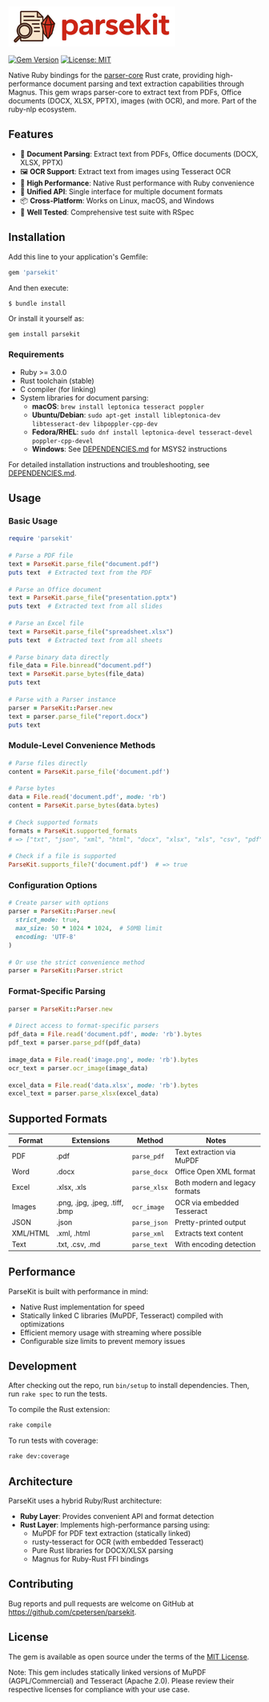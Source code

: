 <img src="/docs/assets/parsekit-wide.png" alt="parsekit" height="80px">

[![Gem Version](https://badge.fury.io/rb/parsekit.svg)](https://badge.fury.io/rb/parsekit)
[![License: MIT](https://img.shields.io/badge/License-MIT-yellow.svg)](https://opensource.org/licenses/MIT)

Native Ruby bindings for the [parser-core](https://crates.io/crates/parser-core) Rust crate, providing high-performance document parsing and text extraction capabilities through Magnus. This gem wraps parser-core to extract text from PDFs, Office documents (DOCX, XLSX, PPTX), images (with OCR), and more. Part of the ruby-nlp ecosystem.

## Features

- 📄 **Document Parsing**: Extract text from PDFs, Office documents (DOCX, XLSX, PPTX)
- 🖼️ **OCR Support**: Extract text from images using Tesseract OCR
- 🚀 **High Performance**: Native Rust performance with Ruby convenience
- 🔧 **Unified API**: Single interface for multiple document formats
- 📦 **Cross-Platform**: Works on Linux, macOS, and Windows
- 🧪 **Well Tested**: Comprehensive test suite with RSpec

## Installation

Add this line to your application's Gemfile:

```ruby
gem 'parsekit'
```

And then execute:

    $ bundle install

Or install it yourself as:

```bash
gem install parsekit
```

### Requirements

- Ruby >= 3.0.0
- Rust toolchain (stable)
- C compiler (for linking)
- System libraries for document parsing:
  - **macOS**: `brew install leptonica tesseract poppler`
  - **Ubuntu/Debian**: `sudo apt-get install libleptonica-dev libtesseract-dev libpoppler-cpp-dev`
  - **Fedora/RHEL**: `sudo dnf install leptonica-devel tesseract-devel poppler-cpp-devel`
  - **Windows**: See [DEPENDENCIES.md](DEPENDENCIES.md) for MSYS2 instructions

For detailed installation instructions and troubleshooting, see [DEPENDENCIES.md](DEPENDENCIES.md).

## Usage

### Basic Usage

```ruby
require 'parsekit'

# Parse a PDF file
text = ParseKit.parse_file("document.pdf")
puts text  # Extracted text from the PDF

# Parse an Office document
text = ParseKit.parse_file("presentation.pptx")
puts text  # Extracted text from all slides

# Parse an Excel file
text = ParseKit.parse_file("spreadsheet.xlsx")
puts text  # Extracted text from all sheets

# Parse binary data directly
file_data = File.binread("document.pdf")
text = ParseKit.parse_bytes(file_data)
puts text

# Parse with a Parser instance
parser = ParseKit::Parser.new
text = parser.parse_file("report.docx")
puts text
```

### Module-Level Convenience Methods

```ruby
# Parse files directly
content = ParseKit.parse_file('document.pdf')

# Parse bytes
data = File.read('document.pdf', mode: 'rb')
content = ParseKit.parse_bytes(data.bytes)

# Check supported formats
formats = ParseKit.supported_formats
# => ["txt", "json", "xml", "html", "docx", "xlsx", "xls", "csv", "pdf", "png", "jpg", "jpeg", "tiff", "bmp"]

# Check if a file is supported
ParseKit.supports_file?('document.pdf')  # => true
```

### Configuration Options

```ruby
# Create parser with options
parser = ParseKit::Parser.new(
  strict_mode: true,
  max_size: 50 * 1024 * 1024,  # 50MB limit
  encoding: 'UTF-8'
)

# Or use the strict convenience method
parser = ParseKit::Parser.strict
```

### Format-Specific Parsing

```ruby
parser = ParseKit::Parser.new

# Direct access to format-specific parsers
pdf_data = File.read('document.pdf', mode: 'rb').bytes
pdf_text = parser.parse_pdf(pdf_data)

image_data = File.read('image.png', mode: 'rb').bytes
ocr_text = parser.ocr_image(image_data)

excel_data = File.read('data.xlsx', mode: 'rb').bytes
excel_text = parser.parse_xlsx(excel_data)
```

## Supported Formats

| Format | Extensions | Method | Notes |
|--------|------------|--------|-------|
| PDF | .pdf | `parse_pdf` | Text extraction via MuPDF |
| Word | .docx | `parse_docx` | Office Open XML format |
| Excel | .xlsx, .xls | `parse_xlsx` | Both modern and legacy formats |
| Images | .png, .jpg, .jpeg, .tiff, .bmp | `ocr_image` | OCR via embedded Tesseract |
| JSON | .json | `parse_json` | Pretty-printed output |
| XML/HTML | .xml, .html | `parse_xml` | Extracts text content |
| Text | .txt, .csv, .md | `parse_text` | With encoding detection |

## Performance

ParseKit is built with performance in mind:

- Native Rust implementation for speed
- Statically linked C libraries (MuPDF, Tesseract) compiled with optimizations
- Efficient memory usage with streaming where possible
- Configurable size limits to prevent memory issues

## Development

After checking out the repo, run `bin/setup` to install dependencies. Then, run `rake spec` to run the tests.

To compile the Rust extension:

```bash
rake compile
```

To run tests with coverage:

```bash
rake dev:coverage
```

## Architecture

ParseKit uses a hybrid Ruby/Rust architecture:

- **Ruby Layer**: Provides convenient API and format detection
- **Rust Layer**: Implements high-performance parsing using:
  - MuPDF for PDF text extraction (statically linked)
  - rusty-tesseract for OCR (with embedded Tesseract)
  - Pure Rust libraries for DOCX/XLSX parsing
  - Magnus for Ruby-Rust FFI bindings

## Contributing

Bug reports and pull requests are welcome on GitHub at https://github.com/cpetersen/parsekit.

## License

The gem is available as open source under the terms of the [MIT License](https://opensource.org/licenses/MIT).

Note: This gem includes statically linked versions of MuPDF (AGPL/Commercial) and Tesseract (Apache 2.0). Please review their respective licenses for compliance with your use case.
